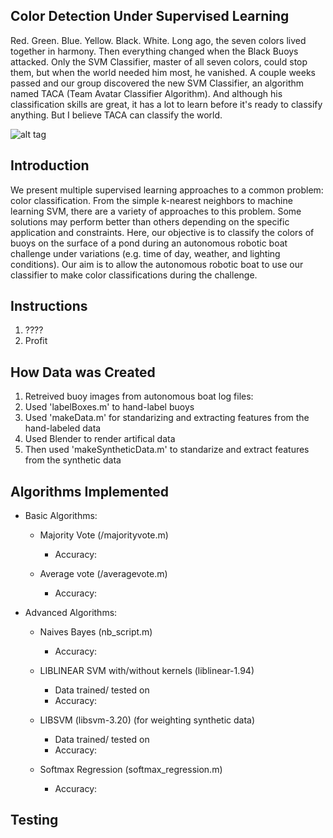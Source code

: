 ## Color Detection Under Supervised Learning

Red. Green. Blue. Yellow. Black. White. Long ago, the seven colors lived together in harmony. Then everything changed when the Black Buoys attacked. Only the SVM Classifier, master of all seven colors, could stop them, but when the world needed him most, he vanished. A couple weeks passed and our group discovered the new SVM Classifier, an algorithm named TACA (Team Avatar Classifier Algorithm). And although his classification skills are great, it has a lot to learn before it's ready to classify anything. But I believe TACA can classify the world.

![alt tag](https://github.com/andersct/Team_Avatar/blob/master/fire_nation.jpg)

## Introduction

We present multiple supervised learning approaches to a common problem: color classification. From the simple k-nearest neighbors to machine learning SVM, there are a variety of approaches to this problem. Some solutions may perform better than others depending on the specific application and constraints. Here, our objective is to classify the colors of buoys on the surface of a pond during an autonomous robotic boat challenge under variations (e.g. time of day, weather, and lighting conditions). Our aim is to allow the autonomous robotic boat to use our classifier to make color classifications during the challenge.

## Instructions

1. ????
2. Profit

## How Data was Created

1. Retreived buoy images from autonomous boat log files:
2. Used 'labelBoxes.m' to hand-label buoys
3. Used 'makeData.m' for standarizing and extracting features from the hand-labeled data
4. Used Blender to render artifical data
5. Then used 'makeSyntheticData.m' to standarize and extract features from the synthetic data

## Algorithms Implemented
* Basic Algorithms:

	* Majority Vote (/majorityvote.m)
		* Accuracy:

	* Average vote  (/averagevote.m)
		* Accuracy:

* Advanced Algorithms:

	* Naives Bayes (nb_script.m)
		* Accuracy:

	* LIBLINEAR SVM with/without kernels (liblinear-1.94)
		* Data trained/ tested on
		* Accuracy:

	* LIBSVM (libsvm-3.20) (for weighting synthetic data)
		* Data trained/ tested on
		* Accuracy:

	* Softmax Regression (softmax_regression.m)
		* Accuracy:

## Testing
